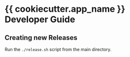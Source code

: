 # {{ cookiecutter.app_name }} Developer Guide

## Creating new Releases

Run the `./release.sh` script from the main directory.